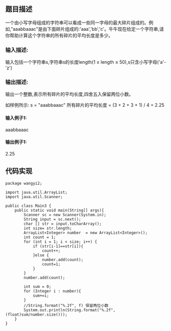 ## 题目描述
一个由小写字母组成的字符串可以看成一些同一字母的最大碎片组成的。例如,"aaabbaaac"是由下面碎片组成的:'aaa','bb','c'。牛牛现在给定一个字符串,请你帮助计算这个字符串的所有碎片的平均长度是多少。

### 输入描述:
输入包括一个字符串s,字符串s的长度length(1 ≤ length ≤ 50),s只含小写字母('a'-'z')


### 输出描述:
输出一个整数,表示所有碎片的平均长度,四舍五入保留两位小数。

如样例所示: s = "aaabbaaac"
所有碎片的平均长度 = (3 + 2 + 3 + 1) / 4 = 2.25

#### 输入例子1:
aaabbaaac

#### 输出例子1:
2.25


## 代码实现

```
package wangyi2;

import java.util.ArrayList;
import java.util.Scanner;

public class Main3 {
    public static void main(String[] args){
        Scanner sc = new Scanner(System.in);
        String input = sc.next();
        char [] str = input.toCharArray();
        int size= str.length;
        ArrayList<Integer> number  = new ArrayList<Integer>();
        int count = 1;
        for (int i = 1; i < size; i++) {
            if (str[i-1]==str[i]){
                count++;
            }else {
                number.add(count);
                count=1;
            }
        }
        number.add(count);

        int sum = 0;
        for (Integer i : number){
            sum+=i;
        }
        //String.format("%.2f", f) 保留两位小数
        System.out.println(String.format("%.2f", (float)sum/number.size()));
    }
}

```